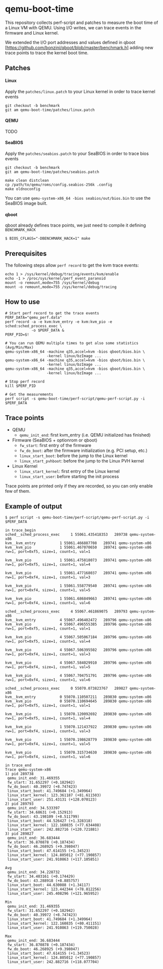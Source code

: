 # qemu-boot-time

This repository collects perf-script and patches to measure the boot time
of a Linux VM with QEMU. Using I/O writes, we can trace events in the firmware
and Linux kernel.

We extended the I/O port addresses and values defined in qboot
[https://github.com/bonzini/qboot/blob/master/benchmark.h] adding new trace
points to trace the kernel boot time.


## Patches

#### Linux
Apply the `patches/linux.patch` to your Linux kernel in order to trace kernel
events
```shell
git checkout -b benchmark
git am qemu-boot-time/patches/linux.patch
```
#### QEMU
TODO
#### SeaBIOS
Apply the `patches/seabios.patch` to your SeaBIOS in order to trace bios
events
```shell
git checkout -b benchmark
git am qemu-boot-time/patches/seabios.patch

make clean distclean
cp /path/to/qemu/roms/config.seabios-256k .config
make oldnoconfig
```
You can use `qemu-system-x86_64 -bios seabios/out/bios.bin` to use the SeaBIOS
image built.
#### qboot
qboot already defines trace points, we just need to compile it defining
`BENCHMARK_HACK`

```shell
$ BIOS_CFLAGS="-DBENCHMARK_HACK=1" make
```


## Prerequisites
The following steps allow `perf record` to get the kvm trace events:

```shell
echo 1 > /sys/kernel/debug/tracing/events/kvm/enable
echo -1 > /proc/sys/kernel/perf_event_paranoid
mount -o remount,mode=755 /sys/kernel/debug
mount -o remount,mode=755 /sys/kernel/debug/tracing
```


## How to use

```shell
# Start perf record to get the trace events
PERF_DATA="qemu_perf.data"
perf record -a -e kvm:kvm_entry -e kvm:kvm_pio -e sched:sched_process_exec \
            -o $PERF_DATA &
PERF_PID=$!

# You can run QEMU multiple times to get also some statistics (Avg/Min/Max)
qemu-system-x86_64 -machine q35,accel=kvm -bios qboot/bios.bin \
                   -kernel linux/bzImage ...
qemu-system-x86_64 -machine q35,accel=kvm -bios qboot/bios.bin \
                   -kernel linux/bzImage ...
qemu-system-x86_64 -machine q35,accel=kvm -bios qboot/bios.bin \
                   -kernel linux/bzImage ...

# Stop perf record
kill $PERF_PID

# Get the measurements
perf script -s qemu-boot-time/perf-script/qemu-perf-script.py -i $PERF_DATA

```


## Trace points
* QEMU
  * `qemu_init_end`: first kvm_entry (i.e. QEMU initialized has finished)
* Firmware (SeaBIOS + optionrom or qboot)
  * `fw_start`: first entry of the firmware
  * `fw_do_boot`: after the firmware initialization (e.g. PCI setup, etc.)
  * `linux_start_boot`: before the jump to the Linux kernel
  * `linux_start_pvhboot`: before the jump to the Linux PVH kernel
* Linux Kernel
  * `linux_start_kernel`: first entry of the Linux kernel
  * `linux_start_user`: before starting the init process

Trace points are printed only if they are recorded, so you can only enable
few of them.


## Example of output
```shell
$ perf script -s qemu-boot-time/perf-script/qemu-perf-script.py -i $PERF_DATA

in trace_begin
sched__sched_process_exec     1 55061.435418353   289738 qemu-system-x86      
kvm__kvm_entry           1 55061.466887708   289741 qemu-system-x86      
kvm__kvm_pio             1 55061.467070650   289741 qemu-system-x86      rw=1, port=0xf5, size=1, count=1, val=1

kvm__kvm_pio             1 55061.475818073   289741 qemu-system-x86      rw=1, port=0xf5, size=1, count=1, val=4

kvm__kvm_pio             1 55061.477168037   289741 qemu-system-x86      rw=1, port=0xf4, size=1, count=1, val=3

kvm__kvm_pio             1 55061.558779540   289741 qemu-system-x86      rw=1, port=0xf4, size=1, count=1, val=5

kvm__kvm_pio             1 55061.686849663   289741 qemu-system-x86      rw=1, port=0xf4, size=1, count=1, val=6

sched__sched_process_exec     4 55067.461869075   289793 qemu-system-x86      
kvm__kvm_entry           4 55067.496402472   289796 qemu-system-x86      
kvm__kvm_pio             4 55067.496555385   289796 qemu-system-x86      rw=1, port=0xf5, size=1, count=1, val=1

kvm__kvm_pio             4 55067.505067184   289796 qemu-system-x86      rw=1, port=0xf5, size=1, count=1, val=4

kvm__kvm_pio             4 55067.506395502   289796 qemu-system-x86      rw=1, port=0xf4, size=1, count=1, val=3

kvm__kvm_pio             4 55067.584029910   289796 qemu-system-x86      rw=1, port=0xf4, size=1, count=1, val=5

kvm__kvm_pio             4 55067.704751791   289796 qemu-system-x86      rw=1, port=0xf4, size=1, count=1, val=6

sched__sched_process_exec     0 55070.073823767   289827 qemu-system-x86      
kvm__kvm_entry           0 55070.110507211   289830 qemu-system-x86      
kvm__kvm_pio             0 55070.110694645   289830 qemu-system-x86      rw=1, port=0xf5, size=1, count=1, val=1

kvm__kvm_pio             1 55070.120092692   289830 qemu-system-x86      rw=1, port=0xf5, size=1, count=1, val=4

kvm__kvm_pio             1 55070.121437922   289830 qemu-system-x86      rw=1, port=0xf4, size=1, count=1, val=3

kvm__kvm_pio             1 55070.198628779   289830 qemu-system-x86      rw=1, port=0xf4, size=1, count=1, val=5

kvm__kvm_pio             1 55070.315734630   289830 qemu-system-x86      rw=1, port=0xf4, size=1, count=1, val=6

in trace_end
Trace qemu-system-x86
1) pid 289738
 qemu_init_end: 31.469355
 fw_start: 31.652297 (+0.182942)
 fw_do_boot: 40.39972 (+8.747423)
 linux_start_boot: 41.749684 (+1.349964)
 linux_start_kernel: 123.361187 (+81.611503)
 linux_start_user: 251.43131 (+128.070123)
2) pid 289793
 qemu_init_end: 34.533397
 fw_start: 34.68631 (+0.152913)
 fw_do_boot: 43.198109 (+8.511799)
 linux_start_boot: 44.526427 (+1.328318)
 linux_start_kernel: 122.160835 (+77.634408)
 linux_start_user: 242.882716 (+120.721881)
3) pid 289827
 qemu_init_end: 36.683444
 fw_start: 36.870878 (+0.187434)
 fw_do_boot: 46.268925 (+9.398047)
 linux_start_boot: 47.614155 (+1.34523)
 linux_start_kernel: 124.805012 (+77.190857)
 linux_start_user: 241.910863 (+117.105851)

Avg
 qemu_init_end: 34.228732
 fw_start: 34.403161 (+0.174429)
 fw_do_boot: 43.288918 (+8.885757)
 linux_start_boot: 44.630088 (+1.34117)
 linux_start_kernel: 123.442344 (+78.812256)
 linux_start_user: 245.408296 (+121.965952)

Min
 qemu_init_end: 31.469355
 fw_start: 31.652297 (+0.182942)
 fw_do_boot: 40.39972 (+8.747423)
 linux_start_boot: 41.749684 (+1.349964)
 linux_start_kernel: 122.160835 (+80.411151)
 linux_start_user: 241.910863 (+119.750028)

Max
 qemu_init_end: 36.683444
 fw_start: 36.870878 (+0.187434)
 fw_do_boot: 46.268925 (+9.398047)
 linux_start_boot: 47.614155 (+1.34523)
 linux_start_kernel: 124.805012 (+77.190857)
 linux_start_user: 242.882716 (+118.077704)
```
